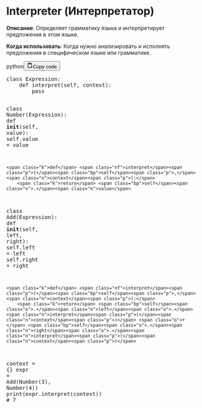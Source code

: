 <h1>Interpreter (Интерпретатор)</h1>
<p><strong>Описание</strong>: Определяет грамматику языка и интерпретирует предложения в этом языке.</p>
<p><strong>Когда использовать</strong>: Когда нужно анализировать и исполнять предложения в специфическом языке или грамматике.</p>
<div class="code_element"><div class="lang_line"><text>python</text><button class="copy_code_button" onclick="CopyCode(this)"><svg style="width: 1.2em;height: 1.2em;" aria-hidden="true" xmlns="http://www.w3.org/2000/svg" fill="none" viewBox="0 0 24 24"><path stroke="currentColor" stroke-linecap="round" stroke-linejoin="round" stroke-width="2" d="M15 4h3a1 1 0 0 1 1 1v15a1 1 0 0 1-1 1H6a1 1 0 0 1-1-1V5a1 1 0 0 1 1-1h3m0 3h6m-5-4v4h4V3h-4Z"/></svg><text class="unselectable">Copy code</text></button></div><div class="code language-python"><div class="highlight"><pre><span></span><span class="k">class</span> <span class="nc">Expression</span><span class="p">:</span>
    <span class="k">def</span> <span class="nf">interpret</span><span class="p">(</span><span class="bp">self</span><span class="p">,</span> <span class="n">context</span><span class="p">):</span>
        <span class="k">pass</span>

<span class="k">class</span> <span class="nc">Number</span><span class="p">(</span><span class="n">Expression</span><span class="p">):</span>
    <span class="k">def</span> <span class="fm">__init__</span><span class="p">(</span><span class="bp">self</span><span class="p">,</span> <span class="n">value</span><span class="p">):</span>
        <span class="bp">self</span><span class="o">.</span><span class="n">value</span> <span class="o">=</span> <span class="n">value</span>

    <span class="k">def</span> <span class="nf">interpret</span><span class="p">(</span><span class="bp">self</span><span class="p">,</span> <span class="n">context</span><span class="p">):</span>
        <span class="k">return</span> <span class="bp">self</span><span class="o">.</span><span class="n">value</span>

<span class="k">class</span> <span class="nc">Add</span><span class="p">(</span><span class="n">Expression</span><span class="p">):</span>
    <span class="k">def</span> <span class="fm">__init__</span><span class="p">(</span><span class="bp">self</span><span class="p">,</span> <span class="n">left</span><span class="p">,</span> <span class="n">right</span><span class="p">):</span>
        <span class="bp">self</span><span class="o">.</span><span class="n">left</span> <span class="o">=</span> <span class="n">left</span>
        <span class="bp">self</span><span class="o">.</span><span class="n">right</span> <span class="o">=</span> <span class="n">right</span>

    <span class="k">def</span> <span class="nf">interpret</span><span class="p">(</span><span class="bp">self</span><span class="p">,</span> <span class="n">context</span><span class="p">):</span>
        <span class="k">return</span> <span class="bp">self</span><span class="o">.</span><span class="n">left</span><span class="o">.</span><span class="n">interpret</span><span class="p">(</span><span class="n">context</span><span class="p">)</span> <span class="o">+</span> <span class="bp">self</span><span class="o">.</span><span class="n">right</span><span class="o">.</span><span class="n">interpret</span><span class="p">(</span><span class="n">context</span><span class="p">)</span>


<span class="n">context</span> <span class="o">=</span> <span class="p">{}</span>
<span class="n">expr</span> <span class="o">=</span> <span class="n">Add</span><span class="p">(</span><span class="n">Number</span><span class="p">(</span><span class="mi">3</span><span class="p">),</span> <span class="n">Number</span><span class="p">(</span><span class="mi">4</span><span class="p">))</span>
<span class="nb">print</span><span class="p">(</span><span class="n">expr</span><span class="o">.</span><span class="n">interpret</span><span class="p">(</span><span class="n">context</span><span class="p">))</span>  <span class="c1"># 7</span>
</pre></div></div></div>
